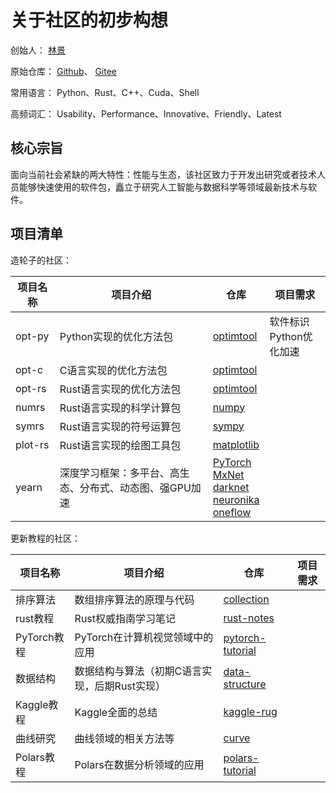 # 关于社区的初步构想

创始人： [林景](https://blog.csdn.net/linjing_zyq)

原始仓库： [Github](https://github.com/linjing-lab)、 [Gitee](https://gitee.com/linjing-lab)

常用语言： Python、Rust、C++、Cuda、Shell

高频词汇： Usability、Performance、Innovative、Friendly、Latest

## 核心宗旨

面向当前社会紧缺的两大特性：性能与生态，该社区致力于开发出研究或者技术人员能够快速使用的软件包，矗立于研究人工智能与数据科学等领域最新技术与软件。

## 项目清单

造轮子的社区：

<div align="center">

|项目名称|项目介绍|仓库|项目需求|
|--|--|--|--|
|opt-py|Python实现的优化方法包|[optimtool](https://github.com/linjing-lab/optimtool)|软件标识<br />Python优化加速|
|opt-c|C语言实现的优化方法包|[optimtool](https://github.com/linjing-lab/optimtool)||
|opt-rs|Rust语言实现的优化方法包|[optimtool](https://github.com/linjing-lab/optimtool)||
|numrs|Rust语言实现的科学计算包|[numpy](https://github.com/numpy/numpy)||
|symrs|Rust语言实现的符号运算包|[sympy](https://github.com/sympy/sympy)||
|plot-rs|Rust语言实现的绘图工具包|[matplotlib](https://github.com/matplotlib/matplotlib)||
|yearn|深度学习框架：多平台、高生态、分布式、动态图、强GPU加速|[PyTorch](https://github.com/pytorch/pytorch)<br />[MxNet](https://github.com/apache/incubator-mxnet)<br />[darknet](https://github.com/pjreddie/darknet)<br />[neuronika](https://github.com/neuronika/neuronika)<br />[oneflow](https://github.com/Oneflow-Inc/oneflow)||

</div>

更新教程的社区：

<div align="center">

|项目名称|项目介绍|仓库|项目需求|
|--|--|--|--|
|排序算法|数组排序算法的原理与代码|[collection](https://github.com/linjing-lab/sorting-algorithms)||
|rust教程|Rust权威指南学习笔记|[rust-notes](https://github.com/linjing-lab/rust-notes)||
|PyTorch教程|PyTorch在计算机视觉领域中的应用|[pytorch-tutorial](https://github.com/linjing-lab/pytorch-tutorial)||
|数据结构|数据结构与算法（初期C语言实现，后期Rust实现）|[data-structure](https://github.com/linjing-lab/data-structure)||
|Kaggle教程|Kaggle全面的总结|[kaggle-rug](https://github.com/linjing-lab/kaggle-rug)||
|曲线研究|曲线领域的相关方法等|[curve](https://github.com/linjing-lab/curve-research)||
|Polars教程|Polars在数据分析领域的应用|[polars-tutorial](https://github.com/linjing-lab/polars-tutorial)||

</div>